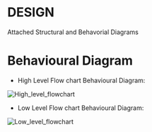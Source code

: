 # DESIGN
Attached Structural and Behavorial Diagrams
 # Behavioural Diagram
 * High Level Flow chart Behavioural Diagram:
 
 ![High_level_flowchart](https://github.com/LOGESHWARANS389/M1_RetailBillingSystem_Application/blob/main/2_Design/activitydiagram.jpg)
 
 * Low Level Flow chart Behavioural Diagram:

 ![Low_level_flowchart](https://github.com/LOGESHWARANS389/M1_RetailBillingSystem_Application/blob/main/2_Design/activitydiagram2.jpg)
